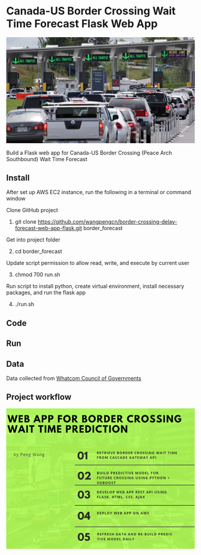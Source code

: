 # Canada-US Border Crossing Wait Time Forecast Flask Web App
![image](./deployment/static/border-crossing-web-app1.png)

Build a Flask web app for Canada-US Border Crossing (Peace Arch Southbound) Wait Time Forecast 

## Install

After set up AWS EC2 instance, run the following in a terminal or command window

Clone GitHub project

1. git clone https://github.com/wangpengcn/border-crossing-delay-forecast-web-app-flask.git border_forecast

Get into project folder

2. cd border_forecast

Update script permission to allow read, write, and execute by current user

3. chmod 700 run.sh 

Run script to install python, create virtual environment, install necessary packages, and run the flask app

4. ./run.sh

## Code



## Run



## Data
Data collected from [Whatcom Council of Governments](http://www.cascadegatewaydata.com/Crossing/) 

## Project workflow
![image](./deployment/static/web-app-border-crossing-workflow.png)
